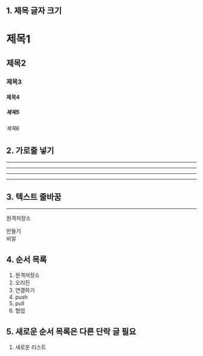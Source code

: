 ## 1. 제목 글자 크기
# 제목1
## 제목2
### 제목3
#### 제목4
##### 제목5
###### 제목6
## 2. 가로줄 넣기 <!-- -, * 3개 이상-->
----
***
--------
********
## 3. 텍스트 줄바꿈
------
원격저장소

만들기<br>
비알

## 4. 순서 목록

1. 원격저장소
2. 오리진
3. 연결하기
4. push
5. pull 
6. 협업

## 5. 새로운 순서 목록은 다른 단락 글 필요
1. 새로운 리스트 


